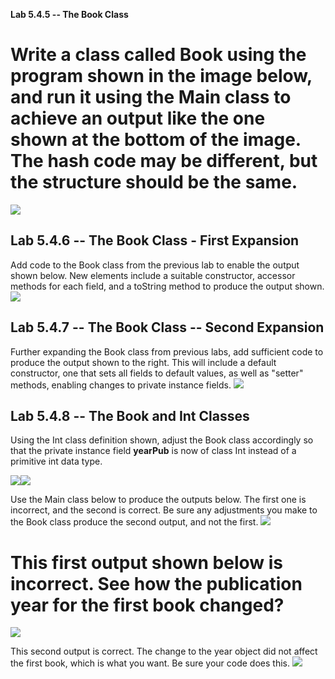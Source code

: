 **Lab 5.4.5 -- The Book Class**

Write a class called Book using the program shown in the image below, and run it using the Main class to achieve an output like the one shown at the bottom of the image. **The hash code may be different**, but the structure should be the same.
===================================================================================================================================================================================================================================================

![](media/image4.png)

Lab 5.4.6 -- The Book Class - First Expansion
---------------------------------------------

Add code to the Book class from the previous lab to enable the output shown below. New elements include a suitable constructor, accessor methods for each field, and a toString method to produce the output shown.
![](media/image5.png)

Lab 5.4.7 -- The Book Class -- Second Expansion
-----------------------------------------------

Further expanding the Book class from previous labs, add sufficient code to produce the output shown to the right. This will include a default constructor, one that sets all fields to default values, as well as \"setter\" methods, enabling changes to private instance fields.
![](media/image6.png)

Lab 5.4.8 -- The Book and Int Classes
-------------------------------------

Using the Int class definition shown, adjust the Book class accordingly so that the private instance field **yearPub** is now of class Int instead of a primitive int data type.

![](media/image7.png)![](media/image8.png)

Use the Main class below to produce the outputs below. The first one is incorrect, and the second is correct. Be sure any adjustments you make to the Book class produce the second output, and not the first.
![](media/image9.png)

This first output shown below is incorrect. See how the publication year for the first book changed?
====================================================================================================

![](media/image10.png)

This second output is correct. The change to the year object did not affect the first book, which is what you want. Be sure your code does this.
![](media/image11.png)